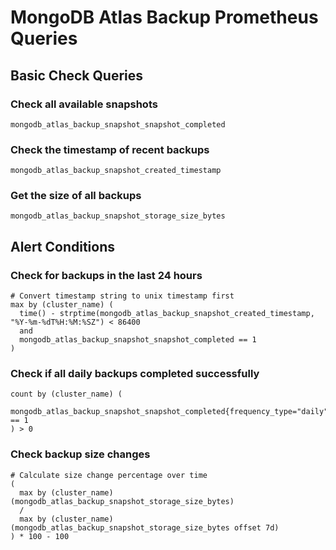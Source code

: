 # MongoDB Atlas Backup Prometheus Queries

## Basic Check Queries

### Check all available snapshots
```
mongodb_atlas_backup_snapshot_snapshot_completed
```

### Check the timestamp of recent backups
```
mongodb_atlas_backup_snapshot_created_timestamp
```

### Get the size of all backups
```
mongodb_atlas_backup_snapshot_storage_size_bytes
```

## Alert Conditions

### Check for backups in the last 24 hours
```
# Convert timestamp string to unix timestamp first
max by (cluster_name) (
  time() - strptime(mongodb_atlas_backup_snapshot_created_timestamp, "%Y-%m-%dT%H:%M:%SZ") < 86400
  and
  mongodb_atlas_backup_snapshot_snapshot_completed == 1
)
```

### Check if all daily backups completed successfully
```
count by (cluster_name) (
  mongodb_atlas_backup_snapshot_snapshot_completed{frequency_type="daily"} == 1
) > 0
```

### Check backup size changes
```
# Calculate size change percentage over time
(
  max by (cluster_name) (mongodb_atlas_backup_snapshot_storage_size_bytes)
  /
  max by (cluster_name) (mongodb_atlas_backup_snapshot_storage_size_bytes offset 7d)
) * 100 - 100
```